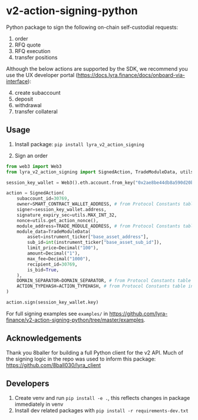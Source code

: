 # v2-action-signing-python
Python package to sign the following on-chain self-custodial requests:

1. order
2. RFQ quote
3. RFQ execution
4. transfer positions


Although the below actions are supported by the SDK, we recommend you use the UX developer portal (https://docs.lyra.finance/docs/onboard-via-interface):

4. create subaccount
5. deposit
6. withdrawal
7. transfer collateral



## Usage

1. Install package:
`pip install lyra_v2_action_signing`

2. Sign an order
```python
from web3 import Web3
from lyra_v2_action_signing import SignedAction, TradeModuleData, utils

session_key_wallet = Web3().eth.account.from_key("0x2ae8be44db8a590d20bffbe3b6872df9b569147d3bf6801a35a28281a4816bbd")

action = SignedAction(
    subaccount_id=30769,
    owner=SMART_CONTRACT_WALLET_ADDRESS, # from Protocol Constants table in docs.lyra.finance
    signer=session_key_wallet.address,
    signature_expiry_sec=utils.MAX_INT_32,
    nonce=utils.get_action_nonce(),
    module_address=TRADE_MODULE_ADDRESS, # from Protocol Constants table in docs.lyra.finance
    module_data=TradeModuleData(
        asset=instrument_ticker["base_asset_address"],
        sub_id=int(instrument_ticker["base_asset_sub_id"]),
        limit_price=Decimal("100"),
        amount=Decimal("1"),
        max_fee=Decimal("1000"),
        recipient_id=30769,
        is_bid=True,
    ),
    DOMAIN_SEPARATOR=DOMAIN_SEPARATOR, # from Protocol Constants table in docs.lyra.finance
    ACTION_TYPEHASH=ACTION_TYPEHASH, # from Protocol Constants table in docs.lyra.finance
)

action.sign(session_key_wallet.key)
```

For full signing examples see `examples/` in https://github.com/lyra-finance/v2-action-signing-python/tree/master/examples.

## Acknowledgements

Thank you 8baller for building a full Python client for the v2 API. Much of the signing logic in the repo was used to inform this package: https://github.com/8ball030/lyra_client

## Developers

1. Create venv and run `pip install -e .`, this reflects changes in package immediately in venv
2. Install dev related packages with `pip install -r requirements-dev.txt`
